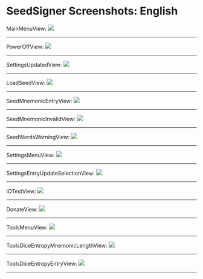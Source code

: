 # SeedSigner Screenshots: English
MainMenuView:
<img src="MainMenuView.png">

---

PowerOffView:
<img src="PowerOffView.png">

---

SettingsUpdatedView:
<img src="SettingsUpdatedView.png">

---

LoadSeedView:
<img src="LoadSeedView.png">

---

SeedMnemonicEntryView:
<img src="SeedMnemonicEntryView.png">

---

SeedMnemonicInvalidView:
<img src="SeedMnemonicInvalidView.png">

---

SeedWordsWarningView:
<img src="SeedWordsWarningView.png">

---

SettingsMenuView:
<img src="SettingsMenuView.png">

---

SettingsEntryUpdateSelectionView:
<img src="SettingsEntryUpdateSelectionView.png">

---

IOTestView:
<img src="IOTestView.png">

---

DonateView:
<img src="DonateView.png">

---

ToolsMenuView:
<img src="ToolsMenuView.png">

---

ToolsDiceEntropyMnemonicLengthView:
<img src="ToolsDiceEntropyMnemonicLengthView.png">

---

ToolsDiceEntropyEntryView:
<img src="ToolsDiceEntropyEntryView.png">

---

